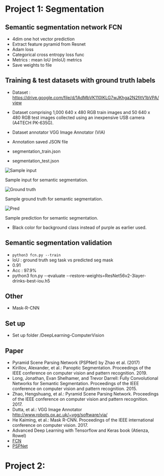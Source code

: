 # Project 1: Segmentation

## Semantic segmentation network FCN
- 4dim one hot vector prediction 
- Extract feature pyramid from Resnet
- Adam loss 
- Categorical cross entropy loss func 
- Metrics : mean IoU (mIoU) metrics
- Save weights to file 


## Training & test datasets with ground truth labels 
- Dataset : https://drive.google.com/file/d/1AdMbVK110IKLG7wJKhga2N2fitV1bVPA/view

- Dataset comprising 1,000 640 x 480 RGB train images and 50 640 x 480 RGB test images collected using an inexpensive USB camera (A4TECH PK-635G).
- Dataset annotator VGG Image Annotator (VIA)
- Annotation saved JSON file 
- segmentation_train.json
- segmentation_test.json

![Sample input](images/sample_input.png)

Sample input for semantic segmentation. 


![Ground truth](images/sample_ground_truth.png)

Sample ground truth for semantic segmentation. 

![Pred](images/sample_prediction.png)

Sample prediction for semantic segmentation. 
- Black color for background class instead of purple as earlier used.


## Semantic segmentation validation 
- `python3 fcn.py --train`
- IoU : ground truth seg task vs predicted seg mask 
- 0.91
- Acc : 97.9%
- python3 fcn.py --evaluate 
--restore-weights=ResNet56v2-3layer-drinks-best-iou.h5

## Other 
- Mask-R-CNN 

## Set up 
- Set up folder /DeepLearning-ComputerVision

## Paper
- Pyramid Scene Parsing Network (PSPNet) by Zhao et al. (2017)
- Kirillov, Alexander, et al.: Panoptic Segmentation. Proceedings of the IEEE conference on computer vision and pattern recognition. 2019.
- Long, Jonathan, Evan Shelhamer, and Trevor Darrell: Fully Convolutional Networks for Semantic Segmentation. Proceedings of the IEEE conference on computer vision and pattern recognition. 2015.
- Zhao, Hengshuang, et al.: Pyramid Scene Parsing Network. Proceedings of the IEEE conference on computer vision and pattern recognition. 2017.
- Dutta, et al.: VGG Image Annotator http://www.robots.ox.ac.uk/~vgg/software/via/
- He Kaiming, et al.: Mask R-CNN. Proceedings of the IEEE international conference on computer vision. 2017.
- Advanced Deep Learning with Tensorflow and Keras book (Atienza, Rowel)
- [FCN](https://www.cv-foundation.org/openaccess/content_cvpr_2015/papers/Long_Fully_Convolutional_Networks_2015_CVPR_paper.pdf)
- [PSPNet](http://openaccess.thecvf.com/content_cvpr_2017/papers/Zhao_Pyramid_Scene_Parsing_CVPR_2017_paper.pdf)

# Project 2: